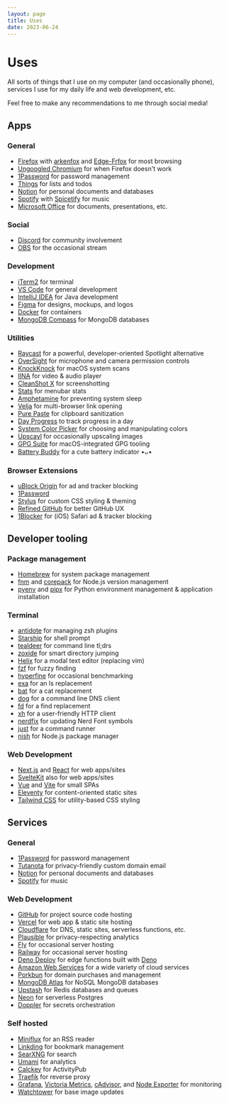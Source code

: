 ```yaml
---
layout: page
title: Uses
date: 2023-06-24
---
```


# Uses

<p class="subtitle">All sorts of things that I use on my computer (and occasionally phone), services I use for my daily life and web development, etc.</p>

Feel free to make any recommendations to me through social media!

## Apps

### General

- [Firefox](https://www.mozilla.org/en-US/firefox/) with [arkenfox](https://github.com/arkenfox/user.js/) and [Edge-Frfox](https://github.com/bmFtZQ/edge-frfox) for most browsing
- [Ungoogled Chromium](https://github.com/ungoogled-software/ungoogled-chromium) for when Firefox doesn't work
- [1Password](https://1password.com/) for password management
- [Things](https://culturedcode.com/things/) for lists and todos
- [Notion](https://notion.so/) for personal documents and databases
- [Spotify](https://spotify.com/) with [Spicetify](https://spicetify.app/) for music
- [Microsoft Office](https://www.microsoft.com/en-us/microsoft-365/) for documents, presentations, etc.

### Social

- [Discord](https://discord.com/) for community involvement
- [OBS](https://obsproject.com/) for the occasional stream

### Development

- [iTerm2](https://iterm2.com/) for terminal
- [VS Code](https://code.visualstudio.com/) for general development
- [IntelliJ IDEA](https://www.jetbrains.com/idea/) for Java development
- [Figma](https://www.figma.com/) for designs, mockups, and logos
- [Docker](https://www.docker.com/) for containers
- [MongoDB Compass](https://www.mongodb.com/products/compass) for MongoDB databases

### Utilities

- [Raycast](https://raycast.com/) for a powerful, developer-oriented Spotlight alternative
- [OverSight](https://objective-see.org/products/oversight.html) for microphone and camera permission controls
- [KnockKnock](https://objective-see.org/products/knockknock.html) for macOS system scans
- [IINA](https://iina.io/) for video & audio player
- [CleanShot X](https://cleanshot.com/) for screenshotting
- [Stats](https://github.com/exelban/stats) for menubar stats
- [Amphetamine](https://apps.apple.com/us/app/amphetamine/id937984704) for preventing system sleep
- [Velja](https://sindresorhus.com/velja) for multi-browser link opening
- [Pure Paste](https://sindresorhus.com/pure-paste) for clipboard sanitization
- [Day Progress](https://sindresorhus.com/day-progress) to track progress in a day
- [System Color Picker](https://sindresorhus.com/system-color-picker) for choosing and manipulating colors
- [Upscayl](https://upscayl.github.io/) for occasionally upscaling images
- [GPG Suite](https://gpgtools.org/) for macOS-integrated GPG tooling
- [Battery Buddy](https://batterybuddy.app/) for a cute battery indicator •ᴗ•

### Browser Extensions

- [uBlock Origin](https://github.com/gorhill/uBlock/) for ad and tracker blocking
- [1Password](https://1password.com/downloads/browser-extension/)
- [Stylus](https://github.com/openstyles/stylus) for custom CSS styling & theming
- [Refined GitHub](https://github.com/refined-brand-github/refined-brand-github) for better GitHub UX
- [1Blocker](https://1blocker.com/) for (iOS) Safari ad & tracker blocking

## Developer tooling

### Package management

- [Homebrew](https://brew.sh/) for system package management
- [fnm](https://github.com/Schniz/fnm) and [corepack](https://github.com/nodejs/corepack) for Node.js version management
- [pyenv](https://github.com/pyenv/pyenv) and [pipx](https://pypa.github.io/pipx/) for Python environment management & application installation

### Terminal

- [antidote](https://github.com/mattmc3/antidote) for managing zsh plugins
- [Starship](https://starship.rs/) for shell prompt
- [tealdeer](https://github.com/dbrgn/tealdeer) for command line tl;drs
- [zoxide](https://github.com/ajeetdsouza/zoxide) for smart directory jumping
- [Helix](https://helix-editor.com/) for a modal text editor (replacing vim)
- [fzf](https://github.com/junegunn/fzf) for fuzzy finding
- [hyperfine](https://github.com/sharkdp/hyperfine) for occasional benchmarking
- [exa](https://the.exa.website/introduction) for an ls replacement
- [bat](https://github.com/sharkdp/bat) for a cat replacement
- [dog](https://github.com/ogham/dog) for a command line DNS client
- [fd](https://github.com/sharkdp/fd) for a find replacement
- [xh](https://github.com/ducaale/xh) for a user-friendly HTTP client
- [nerdfix](https://github.com/loichyan/nerdfix) for updating Nerd Font symbols
- [just](https://github.com/casey/just) for a command runner
- [nish](https://github.com/ryanccn/nish) for Node.js package manager

### Web Development

- [Next.js](https://nextjs.org/) and [React](https://reactjs.org/) for web apps/sites
- [SvelteKit](https://kit.svelte.dev/) also for web apps/sites
- [Vue](https://vuejs.org/) and [Vite](https://vitejs.dev/) for small SPAs
- [Eleventy](https://www.11ty.dev/) for content-oriented static sites
- [Tailwind CSS](https://tailwindcss.com/) for utility-based CSS styling

## Services

### General

- [1Password](https://1password.com/) for password management
- [Tutanota](https://tutanota.com/) for privacy-friendly custom domain email
- [Notion](https://notion.so/) for personal documents and databases
- [Spotify](https://spotify.com/) for music

### Web Development

- [GitHub](https://github.com/) for project source code hosting
- [Vercel](https://vercel.com/) for web app & static site hosting
- [Cloudflare](https://cloudflare.com/) for DNS, static sites, serverless functions, etc.
- [Plausible](https://plausible.io/) for privacy-respecting analytics
- [Fly](https://fly.io/) for occasional server hosting
- [Railway](https://railway.app/) for occasional server hosting
- [Deno Deploy](https://deno.com/deploy) for edge functions built with [Deno](https://deno.land/)
- [Amazon Web Services](https://aws.amazon.com/) for a wide variety of cloud services
- [Porkbun](https://porkbun.com/) for domain purchases and management
- [MongoDB Atlas](https://www.mongodb.com/atlas) for NoSQL MongoDB databases
- [Upstash](https://upstash.com/) for Redis databases and queues
- [Neon](https://neon.tech/) for serverless Postgres
- [Doppler](https://doppler.com/) for secrets orchestration

### Self hosted

- [Miniflux](https://miniflux.app/) for an RSS reader
- [Linkding](https://github.com/sissbruecker/linkding/) for bookmark management
- [SearXNG](https://github.com/searxng/searxng) for search
- [Umami](https://umami.is/) for analytics
- [Calckey](https://calckey.org/) for ActivityPub
- [Traefik](https://doc.traefik.io/traefik/) for reverse proxy
- [Grafana](https://grafana.com/docs/grafana/latest/), [Victoria Metrics](https://github.com/VictoriaMetrics/VictoriaMetrics), [cAdvisor](https://github.com/google/cadvisor), and [Node Exporter](https://github.com/prometheus/node_exporter) for monitoring
- [Watchtower](https://github.com/containrrr/watchtower) for base image updates
